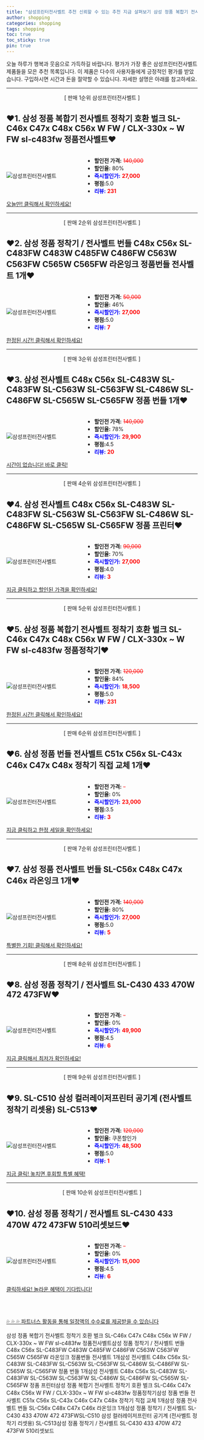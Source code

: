 ```yaml
---
title: "삼성프린터전사벨트 추천 신뢰할 수 있는 추천 지금 살펴보기 삼성 정품 복합기 전사벨트 정착기"
author: shopping
categories: shopping
tags: shopping
toc: true
toc_sticky: true
pin: true
---
```

오늘 하루가 행복과 웃음으로 가득하길 바랍니다. 평가가 가장 좋은 삼성프린터전사벨트 제품들을 모은 추천 목록입니다. 이 제품은 다수의 사용자들에게 긍정적인 평가를 받았습니다. 구입하시면 시간과 돈을 절약할 수 있습니다. 자세한 설명은 아래를 참고하세요.

---
<p class="toplist" style="margin: 0 auto; display: block; width: fit-content;">[ 판매 1순위 삼성프린터전사벨트 ]</p>

<h2><strong>❤️1. 삼성 정품 복합기 전사벨트 정착기 호환 벌크 SL-C46x C47x C48x C56x W FW / CLX-330x ~ W FW sl-c483fw 정품전사벨트❤️</strong></h2>

<div style="display: flex; align-items: center;">
    <div style="flex: 0.4;">
        <img src="https://thumbnail6.coupangcdn.com/thumbnails/remote/230x230ex/image/vendor_inventory/73d0/57711e6558f108e429d860bf1fbfb9666e15ae6e84db7c7ea5674293f241.jpg" alt="삼성프린터전사벨트" style="max-width: 100%;">
    </div>
    <div style="flex: 0.6; margin-left: 10px;">
        <ul>
            <li><strong>할인전 가격:</strong> <del style="color: red;">140,000</del></li>
            <li><strong>할인율:</strong> 80%</li>
            <li><span style='color:blue'><strong>즉시할인가:</strong></span> <span style='color:red'><strong>27,000</strong></span></li>
            <li><strong>평점:</strong>5.0</li>
            <li><span style='color:blue'><strong>리뷰:</strong></span> <span style='color:red'><strong>231</strong></span></li>
        </ul>
    </div>
</div>
<div class="center">
    <a href="https://William4Davisa.github.io?lptag=AF9450613&subid=githubio&pageKey=6639237641&traceid=V0-153&itemId=15169556609&vendorItemId=81268741061" class="myButton">
        오늘만! 클릭해서 확인하세요!
    </a>
</div>


---
<p class="toplist" style="margin: 0 auto; display: block; width: fit-content;">[ 판매 2순위 삼성프린터전사벨트 ]</p>

<h2><strong>❤️2. 삼성 정품 정착기 / 전사벨트 번들 C48x C56x SL-C483FW C483W C485FW C486FW C563W C563FW C565W C565FW 라온잉크 정품번들 전사벨트 1개❤️</strong></h2>

<div style="display: flex; align-items: center;">
    <div style="flex: 0.4;">
        <img src="https://thumbnail9.coupangcdn.com/thumbnails/remote/230x230ex/image/vendor_inventory/dd0f/fdbbf45fe69ad618d88e7e507da00894d4cdd5c269fd0b292812acadc581.jpg" alt="삼성프린터전사벨트" style="max-width: 100%;">
    </div>
    <div style="flex: 0.6; margin-left: 10px;">
        <ul>
            <li><strong>할인전 가격:</strong> <del style="color: red;">50,000</del></li>
            <li><strong>할인율:</strong> 46%</li>
            <li><span style='color:blue'><strong>즉시할인가:</strong></span> <span style='color:red'><strong>27,000</strong></span></li>
            <li><strong>평점:</strong>5.0</li>
            <li><span style='color:blue'><strong>리뷰:</strong></span> <span style='color:red'><strong>7</strong></span></li>
        </ul>
    </div>
</div>
<div class="center">
    <a href="https://William4Davisa.github.io?lptag=AF9450613&subid=githubio&pageKey=7851788069&traceid=V0-153&itemId=21403214215&vendorItemId=88459809618" class="myButton">
        한정된 시간! 클릭해서 확인하세요!
    </a>
</div>


---
<p class="toplist" style="margin: 0 auto; display: block; width: fit-content;">[ 판매 3순위 삼성프린터전사벨트 ]</p>

<h2><strong>❤️3. 삼성 전사벨트 C48x C56x SL-C483W SL-C483FW SL-C563W SL-C563FW SL-C486W SL-C486FW SL-C565W SL-C565FW 정품 번들 1개❤️</strong></h2>

<div style="display: flex; align-items: center;">
    <div style="flex: 0.4;">
        <img src="https://thumbnail6.coupangcdn.com/thumbnails/remote/230x230ex/image/vendor_inventory/0054/299c3e52579d3d6ba34770c076794e700eed1fd6f06d2e9ffec17c887e32.jpg" alt="삼성프린터전사벨트" style="max-width: 100%;">
    </div>
    <div style="flex: 0.6; margin-left: 10px;">
        <ul>
            <li><strong>할인전 가격:</strong> <del style="color: red;">140,000</del></li>
            <li><strong>할인율:</strong> 78%</li>
            <li><span style='color:blue'><strong>즉시할인가:</strong></span> <span style='color:red'><strong>29,900</strong></span></li>
            <li><strong>평점:</strong>4.5</li>
            <li><span style='color:blue'><strong>리뷰:</strong></span> <span style='color:red'><strong>20</strong></span></li>
        </ul>
    </div>
</div>
<div class="center">
    <a href="https://William4Davisa.github.io?lptag=AF9450613&subid=githubio&pageKey=7322845497&traceid=V0-153&itemId=18785268841&vendorItemId=85916544762" class="myButton">
        시간이 없습니다! 바로 클릭!
    </a>
</div>


---
<p class="toplist" style="margin: 0 auto; display: block; width: fit-content;">[ 판매 4순위 삼성프린터전사벨트 ]</p>

<h2><strong>❤️4. 삼성 전사벨트 C48x C56x SL-C483W SL-C483FW SL-C563W SL-C563FW SL-C486W SL-C486FW SL-C565W SL-C565FW 정품 프린터❤️</strong></h2>

<div style="display: flex; align-items: center;">
    <div style="flex: 0.4;">
        <img src="https://thumbnail9.coupangcdn.com/thumbnails/remote/230x230ex/image/vendor_inventory/4510/ba79799a8c9aae71b0dc22cc20efdab0a7adb71cd69708733c87283f3b65.jpg" alt="삼성프린터전사벨트" style="max-width: 100%;">
    </div>
    <div style="flex: 0.6; margin-left: 10px;">
        <ul>
            <li><strong>할인전 가격:</strong> <del style="color: red;">90,000</del></li>
            <li><strong>할인율:</strong> 70%</li>
            <li><span style='color:blue'><strong>즉시할인가:</strong></span> <span style='color:red'><strong>27,000</strong></span></li>
            <li><strong>평점:</strong>4.0</li>
            <li><span style='color:blue'><strong>리뷰:</strong></span> <span style='color:red'><strong>3</strong></span></li>
        </ul>
    </div>
</div>
<div class="center">
    <a href="https://William4Davisa.github.io?lptag=AF9450613&subid=githubio&pageKey=7933289207&traceid=V0-153&itemId=21829275347&vendorItemId=88877708305" class="myButton">
        지금 클릭하고 할인된 가격을 확인하세요!
    </a>
</div>


---
<p class="toplist" style="margin: 0 auto; display: block; width: fit-content;">[ 판매 5순위 삼성프린터전사벨트 ]</p>

<h2><strong>❤️5. 삼성 정품 복합기 전사벨트 정착기 호환 벌크 SL-C46x C47x C48x C56x W FW / CLX-330x ~ W FW sl-c483fw 정품정착기❤️</strong></h2>

<div style="display: flex; align-items: center;">
    <div style="flex: 0.4;">
        <img src="https://thumbnail8.coupangcdn.com/thumbnails/remote/230x230ex/image/vendor_inventory/bd36/f0fb46e477c470f97478c48177abc8428b973821de8eadb93fd63b09d58f.jpg" alt="삼성프린터전사벨트" style="max-width: 100%;">
    </div>
    <div style="flex: 0.6; margin-left: 10px;">
        <ul>
            <li><strong>할인전 가격:</strong> <del style="color: red;">120,000</del></li>
            <li><strong>할인율:</strong> 84%</li>
            <li><span style='color:blue'><strong>즉시할인가:</strong></span> <span style='color:red'><strong>18,500</strong></span></li>
            <li><strong>평점:</strong>5.0</li>
            <li><span style='color:blue'><strong>리뷰:</strong></span> <span style='color:red'><strong>231</strong></span></li>
        </ul>
    </div>
</div>
<div class="center">
    <a href="https://William4Davisa.github.io?lptag=AF9450613&subid=githubio&pageKey=6639237641&traceid=V0-153&itemId=15169556610&vendorItemId=81268741079" class="myButton">
        한정된 시간! 클릭해서 확인하세요!
    </a>
</div>


---
<p class="toplist" style="margin: 0 auto; display: block; width: fit-content;">[ 판매 6순위 삼성프린터전사벨트 ]</p>

<h2><strong>❤️6. 삼성 정품 번들 전사벨트 C51x C56x SL-C43x C46x C47x C48x 정착기 직접 교체 1개❤️</strong></h2>

<div style="display: flex; align-items: center;">
    <div style="flex: 0.4;">
        <img src="https://thumbnail9.coupangcdn.com/thumbnails/remote/230x230ex/image/vendor_inventory/a3c0/2e539b20201bd68b5685c29aaa990ac422b5902590a490efa78ec17b2b44.jpg" alt="삼성프린터전사벨트" style="max-width: 100%;">
    </div>
    <div style="flex: 0.6; margin-left: 10px;">
        <ul>
            <li><strong>할인전 가격:</strong> <del style="color: red;">-</del></li>
            <li><strong>할인율:</strong> 0%</li>
            <li><span style='color:blue'><strong>즉시할인가:</strong></span> <span style='color:red'><strong>23,000</strong></span></li>
            <li><strong>평점:</strong>3.5</li>
            <li><span style='color:blue'><strong>리뷰:</strong></span> <span style='color:red'><strong>3</strong></span></li>
        </ul>
    </div>
</div>
<div class="center">
    <a href="https://William4Davisa.github.io?lptag=AF9450613&subid=githubio&pageKey=6922542612&traceid=V0-153&itemId=16722242916&vendorItemId=83904402563" class="myButton">
        지금 클릭하고 한정 세일을 확인하세요!
    </a>
</div>


---
<p class="toplist" style="margin: 0 auto; display: block; width: fit-content;">[ 판매 7순위 삼성프린터전사벨트 ]</p>

<h2><strong>❤️7. 삼성 정품 전사벨트 번들 SL-C56x C48x C47x C46x 라온잉크 1개❤️</strong></h2>

<div style="display: flex; align-items: center;">
    <div style="flex: 0.4;">
        <img src="https://thumbnail10.coupangcdn.com/thumbnails/remote/230x230ex/image/vendor_inventory/8796/00177839aeefa82833215a17bb5d89fe2e63133155af9e05f7cbe6fbbe23.jpg" alt="삼성프린터전사벨트" style="max-width: 100%;">
    </div>
    <div style="flex: 0.6; margin-left: 10px;">
        <ul>
            <li><strong>할인전 가격:</strong> <del style="color: red;">140,000</del></li>
            <li><strong>할인율:</strong> 80%</li>
            <li><span style='color:blue'><strong>즉시할인가:</strong></span> <span style='color:red'><strong>27,000</strong></span></li>
            <li><strong>평점:</strong>5.0</li>
            <li><span style='color:blue'><strong>리뷰:</strong></span> <span style='color:red'><strong>5</strong></span></li>
        </ul>
    </div>
</div>
<div class="center">
    <a href="https://William4Davisa.github.io?lptag=AF9450613&subid=githubio&pageKey=7249022182&traceid=V0-153&itemId=18435415155&vendorItemId=85576769432" class="myButton">
        특별한 기회! 클릭해서 확인하세요!
    </a>
</div>


---
<p class="toplist" style="margin: 0 auto; display: block; width: fit-content;">[ 판매 8순위 삼성프린터전사벨트 ]</p>

<h2><strong>❤️8. 삼성 정품 정착기 / 전사벨트 SL-C430 433 470W 472 473FW❤️</strong></h2>

<div style="display: flex; align-items: center;">
    <div style="flex: 0.4;">
        <img src="https://thumbnail7.coupangcdn.com/thumbnails/remote/230x230ex/image/vendor_inventory/5a6d/100795e244723b62861328f2704f4035c7115dfa841f62e3b57a3becbfc8.jpg" alt="삼성프린터전사벨트" style="max-width: 100%;">
    </div>
    <div style="flex: 0.6; margin-left: 10px;">
        <ul>
            <li><strong>할인전 가격:</strong> <del style="color: red;">-</del></li>
            <li><strong>할인율:</strong> 0%</li>
            <li><span style='color:blue'><strong>즉시할인가:</strong></span> <span style='color:red'><strong>49,900</strong></span></li>
            <li><strong>평점:</strong>4.5</li>
            <li><span style='color:blue'><strong>리뷰:</strong></span> <span style='color:red'><strong>6</strong></span></li>
        </ul>
    </div>
</div>
<div class="center">
    <a href="https://William4Davisa.github.io?lptag=AF9450613&subid=githubio&pageKey=6065167785&traceid=V0-153&itemId=11171314094&vendorItemId=78449333159" class="myButton">
        지금 클릭해서 최저가 확인하세요!
    </a>
</div>


---
<p class="toplist" style="margin: 0 auto; display: block; width: fit-content;">[ 판매 9순위 삼성프린터전사벨트 ]</p>

<h2><strong>❤️9. SL-C510 삼성 컬러레이저프린터 공기계 (전사벨트 정착기 리셋용) SL-C513❤️</strong></h2>

<div style="display: flex; align-items: center;">
    <div style="flex: 0.4;">
        <img src="https://thumbnail6.coupangcdn.com/thumbnails/remote/230x230ex/image/vendor_inventory/6953/2f1f5be280250865d07947ffde1fd04964ba8d6b30e1725eafe802d7e0c2.jpg" alt="삼성프린터전사벨트" style="max-width: 100%;">
    </div>
    <div style="flex: 0.6; margin-left: 10px;">
        <ul>
            <li><strong>할인전 가격:</strong> <del style="color: red;">120,000</del></li>
            <li><strong>할인율:</strong> 쿠폰할인가</li>
            <li><span style='color:blue'><strong>즉시할인가:</strong></span> <span style='color:red'><strong>48,500</strong></span></li>
            <li><strong>평점:</strong>5.0</li>
            <li><span style='color:blue'><strong>리뷰:</strong></span> <span style='color:red'><strong>1</strong></span></li>
        </ul>
    </div>
</div>
<div class="center">
    <a href="https://William4Davisa.github.io?lptag=AF9450613&subid=githubio&pageKey=7473393274&traceid=V0-153&itemId=19505140866&vendorItemId=86614165417" class="myButton">
        지금 클릭! 놓치면 후회할 특별 혜택!
    </a>
</div>


---
<p class="toplist" style="margin: 0 auto; display: block; width: fit-content;">[ 판매 10순위 삼성프린터전사벨트 ]</p>

<h2><strong>❤️10. 삼성 정품 정착기 / 전사벨트 SL-C430 433 470W 472 473FW 510리셋보드❤️</strong></h2>

<div style="display: flex; align-items: center;">
    <div style="flex: 0.4;">
        <img src="https://thumbnail8.coupangcdn.com/thumbnails/remote/230x230ex/image/vendor_inventory/0c25/9b953effb3cb6785c0fd2b81dd9956028499be8f1017ecab15d01722144b.jpg" alt="삼성프린터전사벨트" style="max-width: 100%;">
    </div>
    <div style="flex: 0.6; margin-left: 10px;">
        <ul>
            <li><strong>할인전 가격:</strong> <del style="color: red;">-</del></li>
            <li><strong>할인율:</strong> 0%</li>
            <li><span style='color:blue'><strong>즉시할인가:</strong></span> <span style='color:red'><strong>15,000</strong></span></li>
            <li><strong>평점:</strong>4.5</li>
            <li><span style='color:blue'><strong>리뷰:</strong></span> <span style='color:red'><strong>6</strong></span></li>
        </ul>
    </div>
</div>
<div class="center">
    <a href="https://William4Davisa.github.io?lptag=AF9450613&subid=githubio&pageKey=6065167785&traceid=V0-153&itemId=23639285634&vendorItemId=90664719513" class="myButton">
        클릭하세요! 놀라운 혜택이 기다립니다!
    </a>
</div>

<br><br><br>[💦 💦 💦 파트너스 활동을 통해 일정액의 수수료를 제공받을 수 있습니다](https://link.coupang.com/a/bcpT2c)<br><br>삼성 정품 복합기 전사벨트 정착기 호환 벌크 SL-C46x C47x C48x C56x W FW / CLX-330x ~ W FW sl-c483fw 정품전사벨트삼성 정품 정착기 / 전사벨트 번들 C48x C56x SL-C483FW C483W C485FW C486FW C563W C563FW C565W C565FW 라온잉크 정품번들 전사벨트 1개삼성 전사벨트 C48x C56x SL-C483W SL-C483FW SL-C563W SL-C563FW SL-C486W SL-C486FW SL-C565W SL-C565FW 정품 번들 1개삼성 전사벨트 C48x C56x SL-C483W SL-C483FW SL-C563W SL-C563FW SL-C486W SL-C486FW SL-C565W SL-C565FW 정품 프린터삼성 정품 복합기 전사벨트 정착기 호환 벌크 SL-C46x C47x C48x C56x W FW / CLX-330x ~ W FW sl-c483fw 정품정착기삼성 정품 번들 전사벨트 C51x C56x SL-C43x C46x C47x C48x 정착기 직접 교체 1개삼성 정품 전사벨트 번들 SL-C56x C48x C47x C46x 라온잉크 1개삼성 정품 정착기 / 전사벨트 SL-C430 433 470W 472 473FWSL-C510 삼성 컬러레이저프린터 공기계 (전사벨트 정착기 리셋용) SL-C513삼성 정품 정착기 / 전사벨트 SL-C430 433 470W 472 473FW 510리셋보드